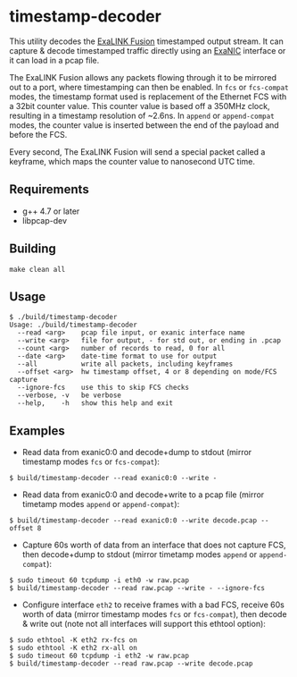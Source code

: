 timestamp-decoder
=================

This utility decodes the [ExaLINK Fusion](http://exablaze.com/exalink-fusion)
timestamped output stream.  It can capture & decode timestamped traffic
directly using an [ExaNIC](http://exablaze.com/exanic-x10) interface or it
can load in a pcap file.

The ExaLINK Fusion allows any packets flowing through it to be mirrored out
to a port, where timestamping can then be enabled.  In `fcs` or `fcs-compat` modes,
the timestamp format used is replacement of the Ethernet FCS with a 32bit counter
value.  This counter value is based off a 350MHz clock, resulting in a timestamp
resolution of ~2.6ns. In `append` or `append-compat` modes, the counter value
is inserted between the end of the payload and before the FCS.

Every second, The ExaLINK Fusion will send a special packet called a
keyframe, which maps the counter value to nanosecond UTC time.

## Requirements

 * g++ 4.7 or later
 * libpcap-dev

## Building

`make clean all`

## Usage

```shell
$ ./build/timestamp-decoder
Usage: ./build/timestamp-decoder
  --read <arg>    pcap file input, or exanic interface name
  --write <arg>   file for output, - for std out, or ending in .pcap
  --count <arg>   number of records to read, 0 for all
  --date <arg>    date-time format to use for output
  --all           write all packets, including keyframes
  --offset <arg>  hw timestamp offset, 4 or 8 depending on mode/FCS capture
  --ignore-fcs    use this to skip FCS checks
  --verbose, -v   be verbose
  --help,    -h   show this help and exit
```

## Examples

* Read data from exanic0:0 and decode+dump to stdout
(mirror timestamp modes `fcs` or `fcs-compat`):

`$ build/timestamp-decoder --read exanic0:0 --write -`

* Read data from exanic0:0 and decode+write to a pcap file
(mirror timetamp modes `append` or `append-compat`):

`$ build/timestamp-decoder --read exanic0:0 --write decode.pcap --offset 8`

* Capture 60s worth of data from an interface that does not capture FCS,
then decode+dump to stdout (mirror timetamp modes `append` or `append-compat`):

```shell
$ sudo timeout 60 tcpdump -i eth0 -w raw.pcap
$ build/timestamp-decoder --read raw.pcap --write - --ignore-fcs
```

* Configure interface `eth2` to receive frames with a bad FCS, receive 60s
worth of data (mirror timestamp modes `fcs` or `fcs-compat`), then decode & write
out (note not all interfaces will support this ethtool option):

```shell
$ sudo ethtool -K eth2 rx-fcs on
$ sudo ethtool -K eth2 rx-all on
$ sudo timeout 60 tcpdump -i eth2 -w raw.pcap
$ build/timestamp-decoder --read raw.pcap --write decode.pcap
```

